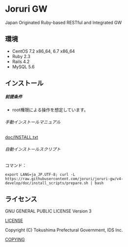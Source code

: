 Joruri GW
==========

Japan Originated Ruby-based RESTful and Integrated GW

## 環境
* CentOS 7.2 x86_64, 6.7 x86_64
* Ruby 2.3
* Rails 4.2
* MySQL 5.6

## インストール

##### 前提条件
* root権限による操作を想定しています。

###### 手動インストールマニュアル
[doc/INSTALL.txt](doc/INSTALL.txt)


###### 自動インストールスクリプト

コマンド：

    export LANG=ja_JP.UTF-8; curl -L https://raw.githubusercontent.com/joruri/joruri-gw/v4-develop/doc/install_scripts/prepare.sh | bash

## ライセンス

GNU GENERAL PUBLIC LICENSE Version 3

[LICENSE](LICENSE)

Copyright (C) Tokushima Prefectural Government, IDS Inc.

[COPYING](COPYING)
